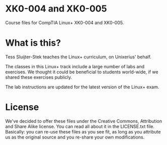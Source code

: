 # XK0-004 and XK0-005
Course files for CompTIA Linux+ XK0-004 and XK0-005.

# What is this?
Tess Sluijter-Stek teaches the Linux+ curriculum, on Unixerius' behalf.

The classes in this Linux+ track include a large number of labs and exercises. We thought it could be beneficial to students world-wide, if we shared these exercises publicly.

The lab instructions are updated for the latest version of the Linux+ exam.

# License
We've decided to offer these files under the Creative Commons, Attribution and Share Alike license. You can read all about it in the LICENSE.txt file. Basically: you can re-use these files as you see fit, as long as you attribute us as the original source and you re-share your own modifications. 
